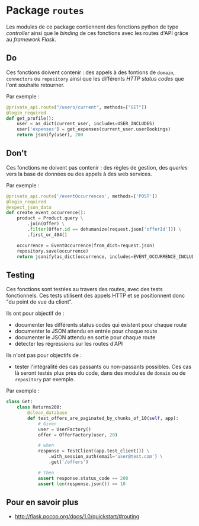 # Package `routes`

Les modules de ce package contiennent des fonctions python de type _controller_ ainsi que le _binding_ de ces fonctions
avec les routes d'API grâce au _framework Flask_.

## Do

Ces fonctions doivent contenir : des appels à des fontions de `domain`, `connectors` ou `repository` ainsi que
les différents _HTTP status codes_ que l'ont souhaite retourner.

Par exemple :

```python
@private_api.route("/users/current", methods=["GET"])
@login_required
def get_profile():
    user = as_dict(current_user, includes=USER_INCLUDES)
    user['expenses'] = get_expenses(current_user.userBookings)
    return jsonify(user), 200
```

## Don't

Ces fonctions ne doivent pas contenir : des règles de gestion, des _queries_ vers la base de données ou des appels à des
web services.

Par exemple :

```python
@private_api.route('/eventOccurrences', methods=['POST'])
@login_required
@expect_json_data
def create_event_occurrence():
    product = Product.query \
        .join(Offer) \
        .filter(Offer.id == dehumanize(request.json['offerId'])) \
        .first_or_404()

    occurrence = EventOccurrence(from_dict=request.json)
    repository.save(occurrence)
    return jsonify(as_dict(occurrence, includes=EVENT_OCCURRENCE_INCLUDES)), 201
```

## Testing

Ces fonctions sont testées au travers des routes, avec des tests fonctionnels. Ces tests utilisent des appels HTTP et
se positionnent donc "du point de vue du client".

Ils ont pour objectif de :

- documenter les différents status codes qui existent pour chaque route
- documenter le JSON attendu en entrée pour chaque route
- documenter le JSON attendu en sortie pour chaque route
- détecter les régressions sur les routes d'API

Ils n'ont pas pour objectifs de :

- tester l'intégralité des cas passants ou non-passants possibles. Ces cas là seront testés plus près du code, dans des
  modules de `domain` ou de `repository` par exemple.

Par exemple :

```python
class Get:
    class Returns200:
        @clean_database
        def test_offers_are_paginated_by_chunks_of_10(self, app):
            # Given
            user = UserFactory()
            offer = OfferFactory(user, 20)

            # when
            response = TestClient(app.test_client()) \
                .with_session_auth(email='user@test.com') \
                .get('/offers')

            # then
            assert response.status_code == 200
            assert len(response.json()) == 10
```

## Pour en savoir plus

- http://flask.pocoo.org/docs/1.0/quickstart/#routing
